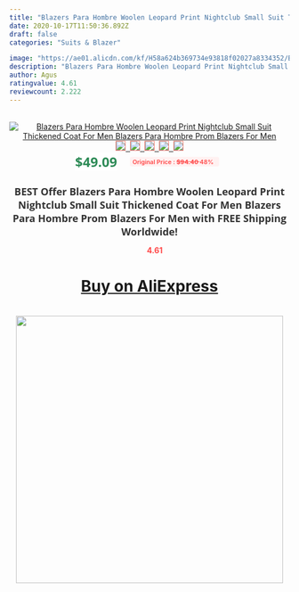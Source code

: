 ```yaml
---
title: "Blazers Para Hombre Woolen Leopard Print Nightclub Small Suit Thickened Coat For Men Blazers Para Hombre Prom Blazers For Men"
date: 2020-10-17T11:50:36.892Z
draft: false
categories: "Suits & Blazer"

image: "https://ae01.alicdn.com/kf/H58a624b369734e93818f02027a8334352/Blazers-Para-Hombre-Woolen-Leopard-Print-Nightclub-Small-Suit-Thickened-Coat-For-Men-Blazers-Para-Hombre.jpg"
description: "Blazers Para Hombre Woolen Leopard Print Nightclub Small Suit Thickened Coat For Men Blazers Para Hombre Prom Blazers For Men"
author: Agus
ratingvalue: 4.61
reviewcount: 2.222
---
```

<br>
<div style="text-align: center;">
<a href="https://s.click.aliexpress.com/e/_AnmKC9" target="_blank" rel="nofollow noopener noreferrer"><img alt="Blazers Para Hombre Woolen Leopard Print Nightclub Small Suit Thickened Coat For Men Blazers Para Hombre Prom Blazers For Men" class="magnifier-image" src="https://ae01.alicdn.com/kf/H58a624b369734e93818f02027a8334352/Blazers-Para-Hombre-Woolen-Leopard-Print-Nightclub-Small-Suit-Thickened-Coat-For-Men-Blazers-Para-Hombre.jpg_640x640.jpg">
<br>
<img style="border:1px solid salmon" src="https://ae01.alicdn.com/kf/H58a624b369734e93818f02027a8334352/Blazers-Para-Hombre-Woolen-Leopard-Print-Nightclub-Small-Suit-Thickened-Coat-For-Men-Blazers-Para-Hombre.jpg_120x120.jpg">&nbsp;&nbsp;<img style="border:1px solid salmon" src="https://ae01.alicdn.com/kf/H8919c52746714f24b4cbe8b384e94dc4P/Blazers-Para-Hombre-Woolen-Leopard-Print-Nightclub-Small-Suit-Thickened-Coat-For-Men-Blazers-Para-Hombre.jpg_120x120.jpg">&nbsp;&nbsp;<img style="border:1px solid salmon" src="https://ae01.alicdn.com/kf/H44565d73bde94f77a8659c87bd8ae7e0V/Blazers-Para-Hombre-Woolen-Leopard-Print-Nightclub-Small-Suit-Thickened-Coat-For-Men-Blazers-Para-Hombre.jpg_120x120.jpg">&nbsp;&nbsp;<img style="border:1px solid salmon" src="https://ae01.alicdn.com/kf/H60f1a4a5bb4c4e83b08dc06d6a51550bp/Blazers-Para-Hombre-Woolen-Leopard-Print-Nightclub-Small-Suit-Thickened-Coat-For-Men-Blazers-Para-Hombre.jpg_120x120.jpg">&nbsp;&nbsp;<img style="border:1px solid salmon" src="https://ae01.alicdn.com/kf/H904a426ac58941f5be8bfe38b739c36a8/Blazers-Para-Hombre-Woolen-Leopard-Print-Nightclub-Small-Suit-Thickened-Coat-For-Men-Blazers-Para-Hombre.jpg_120x120.jpg"></a></div><br0>
<div style="text-align: center;"><span style="background-color: white; border: 0px; box-sizing: border-box; color: seagreen; display: inline-block; font-family: &quot;open sans&quot; , &quot;arial&quot; , &quot;helvetica&quot; , sans-serif , &quot;heiti&quot;; font-size: 24px; font-stretch: inherit; font-weight: 700; line-height: inherit; margin: 0px 10px 0px 0px; padding: 0px; vertical-align: middle;">$49.09 </span>
<span style="background: rgb(255 , 241 , 241); border-radius: 3px; border: 0px; box-sizing: border-box; color: #ff4747; display: inline-block; font-family: inherit; font-size: 12px; font-stretch: inherit; font-style: inherit; font-variant: inherit; font-weight: 600; line-height: inherit; margin: 0px; padding: 2px 5px; transform: scale(0.9); vertical-align: middle;">Original Price : <b style="text-decoration: line-through;">$94.40 </b> 48%&nbsp;&nbsp;</span></div>
<h1 style="color: #333333; display: inline-block; font-family: &quot;open sans&quot; , &quot;arial&quot; , &quot;helvetica&quot; , sans-serif , &quot;heiti&quot;; font-size: 18px; font-stretch: inherit; font-weight: 700; text-align: center;">BEST Offer Blazers Para Hombre Woolen Leopard Print Nightclub Small Suit Thickened Coat For Men Blazers Para Hombre Prom Blazers For Men with FREE Shipping Worldwide!</h1>
<div style="color: #ff4747; text-align: center;">
<img src="https://4.bp.blogspot.com/-M0ZcTcb-5uY/XleCXlxnR4I/AAAAAAAAAEc/OrjgMkXV1oMQFaCRZj5HQwOCBcu3w1FegCPcBGAYYCw/s1600/star.png" style="height: 15px;">&nbsp;<b>4.61</b></div>
<div class="button_cont" align="center"><a class="buynow_a" href="https://s.click.aliexpress.com/e/_AnmKC9" target="_blank" rel="nofollow noopener noreferrer"><H1>Buy on AliExpress</H1></a></div><br>
<div class="separator" style="clear: both; text-align: center;">
<img src="https://lh3.googleusercontent.com/-pTy5HemUv9M/XlePHvY0dAI/AAAAAAAAAE4/0nX5iRUoIWY8eMW9Dpxeirr157OZliDIgCLcBGAsYHQ/s1600/badge.gif" width="480">
</div>
